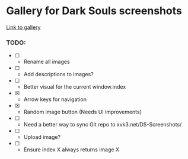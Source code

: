 # Gallery for Dark Souls screenshots

[Link to gallery](http://www.xvk3.net/gallery.php?index=74)

### TODO:
 - [ ] - Rename all images
 - [ ] - Add descriptions to images?
 - [ ] - Better visual for the current window.index 
 - [x] - Arrow keys for navigation
 - [x] - Random image button (Needs UI improvements)
 - [ ] - Need a better way to sync Git repo to xvk3.net/DS-Screenshots/
 - [ ] - Upload image?
 - [ ] - Ensure index X always returns image X
